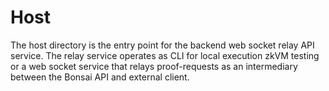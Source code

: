 # Host

The host directory is the entry point for the backend web socket relay API service. The relay service operates as CLI for local execution zkVM testing or a web socket service that relays proof-requests as an intermediary between the Bonsai API and external client.  
